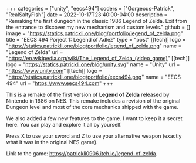 +++
categories = ["unity", "eecs494"]
coders = ["Gorgeous-Patrick", "RealSaltyFish"]
date = 2022-10-17T23:40:00-04:00
description = "Remaking the first dungeon in the classic 1986 Legend of Zelda. Exit from the entrance to discover my new mechanism and custom levels."
github = []
image = "https://statics.patrickli.one/blog/portfolio/legend_of_zelda.png"
title = "EECS 494 Porject 1: Legend of Adlez"
type = "post"
[[tech]]
logo = "https://statics.patrickli.one/blog/portfolio/legend_of_zelda.png"
name = "Legend of Zelda"
url = "https://en.wikipedia.org/wiki/The_Legend_of_Zelda_(video_game)"
[[tech]]
logo = "https://statics.patrickli.one/blog/unity.svg"
name = "Unity"
url = "https://www.unity.com"
[[tech]]
logo = "https://statics.patrickli.one/blog/portfolio/eecs494.png"
name = "EECS 494"
url = "https://www.eecs494.com"
+++

This is a remake of the first version of **Legend of Zelda** released by Nintendo in 1986 on NES. This remake includes a revision of the original Dungeon level and most of the core mechanics shipped with the game. 

We also added a few new features to the game. I want to keep it a secret here. You can play and explore it all by yourself. 

Press X to use your sword and Z to use your alternative weapon (exactly what it was in the original NES game).

Link to the game:
https://patrickli0906.itch.io/legend-of-zelda.
